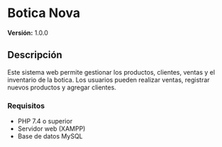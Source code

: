 # Botica Nova

**Versión:** 1.0.0

## Descripción

Este sistema web permite gestionar los productos, clientes, ventas y el inventario de la botica. Los usuarios pueden realizar ventas, registrar nuevos productos y agregar clientes.


### Requisitos
- PHP 7.4 o superior
- Servidor web (XAMPP)
- Base de datos MySQL